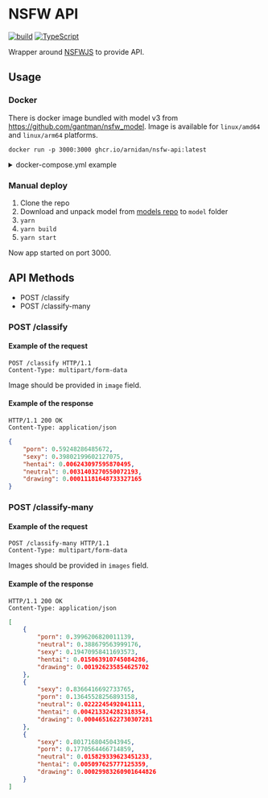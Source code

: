 # NSFW API

[![build](https://github.com/arnidan/nsfw-api/actions/workflows/build.yml/badge.svg)](https://github.com/arnidan/nsfw-api/actions/workflows/build.yml)
[![TypeScript](https://img.shields.io/badge/%3C%2F%3E-TypeScript-%230074c1.svg)](https://www.typescriptlang.org/)

Wrapper around [NSFWJS](https://github.com/infinitered/nsfwjs) to provide API.

## Usage

### Docker

There is docker image bundled with model v3 from https://github.com/gantman/nsfw_model. Image is available for `linux/amd64` and `linux/arm64` platforms.

```
docker run -p 3000:3000 ghcr.io/arnidan/nsfw-api:latest
```

<details>
    <summary>docker-compose.yml example</summary>

```yaml
version: "3.9"

services:
  nsfw-api:
    image: "ghcr.io/arnidan/nsfw-api:latest"
    ports:
      - "3000:3000"
    restart: always
```

</details>

### Manual deploy

1. Clone the repo
2. Download and unpack model from [models repo](https://github.com/gantman/nsfw_model) to `model` folder
3. `yarn`
4. `yarn build`
5. `yarn start`

Now app started on port 3000.

## API Methods

- POST /classify
- POST /classify-many

### POST /classify

#### Example of the request

```http request
POST /classify HTTP/1.1
Content-Type: multipart/form-data
```

Image should be provided in `image` field.

#### Example of the response

```
HTTP/1.1 200 OK
Content-Type: application/json
```
```json
{
    "porn": 0.59248286485672,
    "sexy": 0.39802199602127075,
    "hentai": 0.006243097595870495,
    "neutral": 0.0031403270550072193,
    "drawing": 0.00011181648733327165
}
```

### POST /classify-many

#### Example of the request

```http request
POST /classify-many HTTP/1.1
Content-Type: multipart/form-data
```

Images should be provided in `images` field.

#### Example of the response

```
HTTP/1.1 200 OK
Content-Type: application/json
```
```json
[
    {
        "porn": 0.3996206820011139,
        "neutral": 0.388679563999176,
        "sexy": 0.19470958411693573,
        "hentai": 0.015063910745084286,
        "drawing": 0.001926235854625702
    },
    {
        "sexy": 0.8366416692733765,
        "porn": 0.13645528256893158,
        "neutral": 0.0222245492041111,
        "hentai": 0.004213324282318354,
        "drawing": 0.0004651622730307281
    },
    {
        "sexy": 0.8017168045043945,
        "porn": 0.1770564466714859,
        "neutral": 0.015829339623451233,
        "hentai": 0.005097625777125359,
        "drawing": 0.00029983260901644826
    }
]
```
